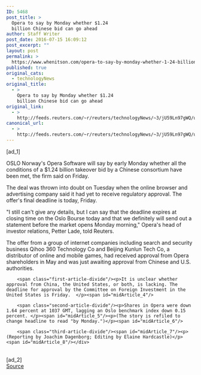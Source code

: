 ```yaml
---
ID: 5468
post_title: >
  Opera to say by Monday whether $1.24
  billion Chinese bid can go ahead
author: Staff Writer
post_date: 2016-07-15 16:09:12
post_excerpt: ""
layout: post
permalink: >
  https://www.whenitson.com/opera-to-say-by-monday-whether-1-24-billion-chinese-bid-can-go-ahead/
published: true
original_cats:
  - technologyNews
original_title:
  - >
    Opera to say by Monday whether $1.24
    billion Chinese bid can go ahead
original_link:
  - >
    http://feeds.reuters.com/~r/reuters/technologyNews/~3/jU59Ln97gWQ/us-opera-software-m-a-china-idUSKCN0ZV1A9
canonical_url:
  - >
    http://feeds.reuters.com/~r/reuters/technologyNews/~3/jU59Ln97gWQ/us-opera-software-m-a-china-idUSKCN0ZV1A9
---
```

 [ad_1]
<br><div id="articleText">
<span id="midArticle_start"/>

<span class="focusParagraph" readability="4"><p><span class="articleLocation">OSLO</span> Norway's Opera Software will say by early Monday whether all the conditions of a $1.24 billion takeover bid by a Chinese consortium have been met, the firm said on Friday.</p></span><span id="midArticle_0"/><p>The deal was thrown into doubt on Tuesday when the online browser and advertising company said it had yet to receive regulatory approval. The offer's final deadline is today, Friday.</p><span id="midArticle_1"/><p>"I still can't give any details, but I can say that the deadline expires at closing time on the Oslo Bourse today and that we definitely will send out a statement before the market opens Monday morning," Opera's head of investor relations, Petter Lade, told Reuters.</p><span id="midArticle_2"/><p>The offer from a group of internet companies including search and security business Qihoo 360 Technology Co and Beijing Kunlun Tech Co, a distributor of online and mobile games, had received approval from Opera shareholders in May and was just awaiting approval from Chinese and U.S. authorities.</p><span id="midArticle_3"/>
        
        <span class="first-article-divide"/><p>It is unclear whether approval from China, the United States, or both, is lacking. The deadline for approval by the Committee on Foreign Investment in the United States is Friday.  </p><span id="midArticle_4"/>
        
        <span class="second-article-divide"/><p>Shares in Opera were down 1.64 percent at 1037 GMT, lagging an Oslo benchmark index down 0.15 percent. </p><span id="midArticle_5"/><p>(The story is refiled to change headline to read "by Monday.")</p><span id="midArticle_6"/>
        
        <span class="third-article-divide"/><span id="midArticle_7"/><p> (Reporting by Joachim Dagenborg; Editing by Elaine Hardcastle)</p><span id="midArticle_8"/></div>
<br>[ad_2]
<br><a href="http://feeds.reuters.com/~r/reuters/technologyNews/~3/jU59Ln97gWQ/us-opera-software-m-a-china-idUSKCN0ZV1A9">Source </a>